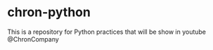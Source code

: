 # chron-python
This is a repository for Python practices that will be show in youtube @ChronCompany

